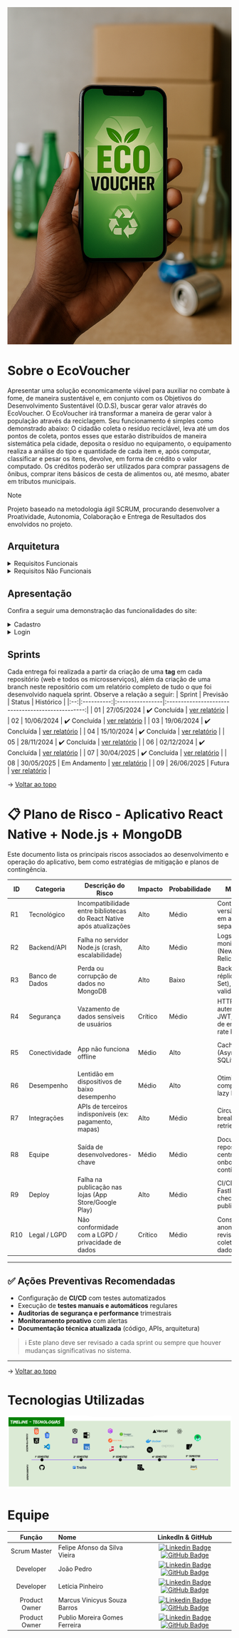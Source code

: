 <p align="center">
  <img src="https://github.com/EcoVoucher/Api.Backend/blob/main/ecovoucher%20mobile.png?raw=true" width="600px" />
</p>


# Sobre o EcoVoucher

Apresentar uma solução economicamente viável para auxiliar no combate à fome, de maneira sustentável e, em conjunto com os Objetivos do Desenvolvimento Sustentável (O.D.S), buscar gerar valor através do EcoVoucher.
O EcoVoucher irá transformar a maneira de gerar valor à população através da reciclagem. Seu funcionamento é simples como demonstrado abaixo:
O cidadão coleta o resíduo reciclável, leva até um dos pontos de coleta, pontos esses que estarão distribuídos de maneira sistemática pela cidade, deposita o resíduo no equipamento, o equipamento realiza a análise do tipo e quantidade de cada item e, após computar, classificar e pesar os itens, devolve, em forma de crédito o valor computado. Os créditos poderão ser utilizados para comprar passagens de ônibus, comprar itens básicos de cesta de alimentos ou, até mesmo, abater em tributos municipais.

> [!NOTE]
> Projeto baseado na metodologia ágil SCRUM, procurando desenvolver a Proatividade, Autonomia, Colaboração e Entrega de Resultados dos envolvidos no projeto.

## Arquitetura

<details>
   <summary>Requisitos Funcionais</summary>
    <div align="center">
        <img src="https://github.com/EcoVoucher/Api.Backend/blob/main/RF-APP-EcoVoucherAtual.png">
    </div>
</details>
<details>
   <summary>Requisitos Não Funcionais</summary>
    <div align="center">
        <img src="https://github.com/EcoVoucher/Api.Backend/blob/main/RNF-APP-EcoVoucher.png">
    </div>
</details>


## Apresentação
Confira a seguir uma demonstração das funcionalidades do site:
<details>
   <summary>Cadastro</summary>
    <div align="center">
        <img src="https://github.com/Eng-FelipeA/EcoVoucher/blob/main/Assets/Tela-de-Cadastro-Ecovoucher.gif">
    </div>
</details>
<details>
   <summary>Login</summary>
    <div align="center">
        <img src="https://github.com/Eng-FelipeA/EcoVoucher/blob/main/Assets/Tela-de-Login-EcoVoucher.gif">
    </div>
</details>

## Sprints
Cada entrega foi realizada a partir da criação de uma **tag** em cada repositório (web e todos os microsserviços), além da criação de uma branch neste repositório com um relatório completo de tudo o que foi desenvolvido naquela sprint. Observe a relação a seguir:
| Sprint | Previsão | Status | Histórico |
|:--:|:----------:|:----------------|:-------------------------------------------------:|
| 01 | 27/05/2024 | ✔️ Concluída    | [ver relatório](https://github.com/EcoVoucher/Api.Backend/blob/main/Sprint1.md) |
| 02 | 10/06/2024 |  ✔️ Concluída    | [ver relatório](https://github.com/EcoVoucher/Api.Backend/blob/main/Sprint2.md) |
| 03 | 19/06/2024 |  ✔️ Concluída   | [ver relatório](https://github.com/EcoVoucher/Api.Backend/blob/main/Sprint3.md) |
| 04 | 15/10/2024 | ✔️ Concluída    | [ver relatório](https://github.com/EcoVoucher/Api.Backend/blob/main/Sprint4.md) |
| 05 | 28/11/2024 |  ✔️ Concluída    | [ver relatório](https://github.com/EcoVoucher/Api.Backend/blob/main/Sprint5.md) |
| 06 | 02/12/2024 |  ✔️ Concluída   | [ver relatório](https://github.com/EcoVoucher/Api.Backend/blob/main/Sprint6.md) |
| 07 | 30/04/2025 |  ✔️ Concluída   | [ver relatório](https://github.com/EcoVoucher/Api.Backend/blob/main/Sprint7.md) |
| 08 | 30/05/2025 |  Em Andamento   | [ver relatório](https://github.com/EcoVoucher/Api.Backend/blob/main/Sprint8.md) |
| 09 | 26/06/2025 |  Futura   | [ver relatório](https://github.com/EcoVoucher/Api.Backend/blob/main/Sprint9.md) |

  
→ [Voltar ao topo](#topo)

# 📋 Plano de Risco - Aplicativo React Native + Node.js + MongoDB

Este documento lista os principais riscos associados ao desenvolvimento e operação do aplicativo, bem como estratégias de mitigação e planos de contingência.

| ID  | Categoria       | Descrição do Risco                                                     | Impacto | Probabilidade | Mitigação                                                        | Contingência                                               |
|-----|------------------|------------------------------------------------------------------------|---------|----------------|------------------------------------------------------------------|------------------------------------------------------------|
| R1  | Tecnológico      | Incompatibilidade entre bibliotecas do React Native após atualizações | Alto    | Médio          | Controle de versão, testes em ambiente separado                 | Reverter versão via Git, registrar bug                     |
| R2  | Backend/API      | Falha no servidor Node.js (crash, escalabilidade)                     | Alto    | Médio          | Logs, PM2, monitoramento (New Relic/Datadog)                    | Reinício automático, fallback de endpoints                 |
| R3  | Banco de Dados   | Perda ou corrupção de dados no MongoDB                                | Alto    | Baixo          | Backups, réplica (Replica Set), validações                      | Restauração de backup, alertas                             |
| R4  | Segurança        | Vazamento de dados sensíveis de usuários                              | Crítico | Médio          | HTTPS, autenticação JWT, validação de entrada, rate limiting    | Bloquear sistema, reset de tokens, acionar plano LGPD      |
| R5  | Conectividade    | App não funciona offline                                               | Médio   | Alto           | Cache local (AsyncStorage, SQLite)                              | Exibir modo offline, reconectar periodicamente             |
| R6  | Desempenho       | Lentidão em dispositivos de baixo desempenho                          | Médio   | Alto           | Otimização de componentes, lazy loading                         | Desativar recursos pesados, alertar o usuário              |
| R7  | Integrações      | APIs de terceiros indisponíveis (ex: pagamento, mapas)                | Alto    | Médio          | Circuit breakers, retries, fallback                             | Mensagem de erro, reprocessamento posterior                |
| R8  | Equipe           | Saída de desenvolvedores-chave                                        | Médio   | Médio          | Documentação, repositório centralizado, onboarding contínuo     | Redistribuição de tarefas, contratação emergencial         |
| R9  | Deploy           | Falha na publicação nas lojas (App Store/Google Play)                 | Alto    | Médio          | CI/CD (ex: Fastlane), checklist de publicação                   | Correção e nova submissão rápida                           |
| R10 | Legal / LGPD     | Não conformidade com a LGPD / privacidade de dados                    | Crítico | Médio          | Consentimento, anonimização, revisão da coleta de dados         | Notificação à ANPD, correções emergenciais                 |

---

## ✅ Ações Preventivas Recomendadas

- Configuração de **CI/CD** com testes automatizados
- Execução de **testes manuais e automáticos** regulares
- **Auditorias de segurança e performance** trimestrais
- **Monitoramento proativo** com alertas
- **Documentação técnica atualizada** (código, APIs, arquitetura)

> ℹ️ Este plano deve ser revisado a cada sprint ou sempre que houver mudanças significativas no sistema.

---
→ [Voltar ao topo](#topo)


# Tecnologias Utilizadas

<div align="center">
    
![Timeline](https://github.com/EcoVoucher/Api.Backend/blob/main/Timeline%20atualizada.png)
</div>



# Equipe

|    Função     | Nome                                  |                                                                                                                                                      LinkedIn & GitHub                                                                                                                                                      |
| :-----------: | :------------------------------------ | :-------------------------------------------------------------------------------------------------------------------------------------------------------------------------------------------------------------------------------------------------------------------------------------------------------------------------: |
|   Scrum Master    | Felipe Afonso da Silva Vieira                 |   [![Linkedin Badge](https://img.shields.io/badge/Linkedin-blue?style=flat-square&logo=Linkedin&logoColor=white)](https://www.linkedin.com/in/felipe-afonso-da-silva-vieira-b32860105/) [![GitHub Badge](https://img.shields.io/badge/GitHub-111217?style=flat-square&logo=github&logoColor=white)](https://github.com/Eng-FelipeA)   |
|   Developer    | João Pedro               |         [![Linkedin Badge](https://img.shields.io/badge/Linkedin-blue?style=flat-square&logo=Linkedin&logoColor=white)](https://www.linkedin.com/in/joao-pedro01) [![GitHub Badge](https://img.shields.io/badge/GitHub-111217?style=flat-square&logo=github&logoColor=white)](https://github.com/joao-pedro01)        |
|   Developer    | Letícia Pinheiro                   |         [![Linkedin Badge](https://img.shields.io/badge/Linkedin-blue?style=flat-square&logo=Linkedin&logoColor=white)](https://www.linkedin.com/in/leticia-pinheiro-946733308) [![GitHub Badge](https://img.shields.io/badge/GitHub-111217?style=flat-square&logo=github&logoColor=white)](https://github.com/Leticiapinheiro1   )        |
|   Product Owner    | Marcus Vinicyus Souza Barros                 |   [![Linkedin Badge](https://img.shields.io/badge/Linkedin-blue?style=flat-square&logo=Linkedin&logoColor=white)](https://www.linkedin.com/in/marcus-barros-055a9a8b/) [![GitHub Badge](https://img.shields.io/badge/GitHub-111217?style=flat-square&logo=github&logoColor=white)](https://github.com/marcusvsbarros)   |
| Product Owner  | Publio Moreira Gomes Ferreira |      [![Linkedin Badge](https://img.shields.io/badge/Linkedin-blue?style=flat-square&logo=Linkedin&logoColor=white)](https://www.linkedin.com/in/publio-gomes-488b2a27/) [![GitHub Badge](https://img.shields.io/badge/GitHub-111217?style=flat-square&logo=github&logoColor=white)](https://github.com/publiogomes)     |
